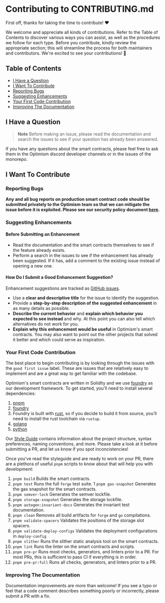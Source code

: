 # Contributing to CONTRIBUTING.md

First off, thanks for taking the time to contribute! ❤️

We welcome and appreciate all kinds of contributions. Refer to the Table of Contents to discover various ways you can assist, as well as the procedures we follow for each type. Before you contribute, kindly review the appropriate section; this will streamline the process for both maintainers and contributors. We're excited to see your contributions! 🎉

## Table of Contents

- [I Have a Question](#i-have-a-question)
- [I Want To Contribute](#i-want-to-contribute)
- [Reporting Bugs](#reporting-bugs)
- [Suggesting Enhancements](#suggesting-enhancements)
- [Your First Code Contribution](#your-first-code-contribution)
- [Improving The Documentation](#improving-the-documentation)

## I Have a Question

> **Note**
> Before making an issue, please read the documentation and search the issues to see if your question has already been answered.

If you have any questions about the smart contracts, please feel free to ask them in the Optimism discord developer channels or in the issues of the monorepo.

## I Want To Contribute

### Reporting Bugs

**Any and all bug reports on production smart contract code should be submitted privately to the Optimism team so that we can mitigate the issue before it is exploited. Please see our security policy document [here](https://github.com/ethereum-optimism/.github/blob/master/SECURITY.md).**

### Suggesting Enhancements

#### Before Submitting an Enhancement

- Read the documentation and the smart contracts themselves to see if the feature already exists.
- Perform a search in the issues to see if the enhancement has already been suggested. If it has, add a comment to the existing issue instead of opening a new one.

#### How Do I Submit a Good Enhancement Suggestion?

Enhancement suggestions are tracked as [GitHub issues](/issues).

- Use a **clear and descriptive title** for the issue to identify the suggestion.
- Provide a **step-by-step description of the suggested enhancement** in as many details as possible.
- **Describe the current behavior** and **explain which behavior you expected to see instead** and why. At this point you can also tell which alternatives do not work for you.
- **Explain why this enhancement would be useful** in Optimism's smart contracts. You may also want to point out the other projects that solved it better and which could serve as inspiration.

### Your First Code Contribution

The best place to begin contributing is by looking through the issues with the `good first issue` label. These are issues that are relatively easy to implement and are a great way to get familiar with the codebase.

Optimism's smart contracts are written in Solidity and we use [foundry](https://github.com/foundry-rs/foundry) as our development framework. To get started, you'll need to install several dependencies:
1. [pnpm](https://pnpm.io)
1. [foundry](https://getfoundry.sh)
  1. Foundry is built with [rust](https://www.rust-lang.org/tools/install), so if you decide to build it from source, you'll need to install the rust toolchain via `rustup`.
1. [golang](https://golang.org/doc/install)
1. [python](https://www.python.org/downloads/)

Our [Style Guide](STYLE_GUIDE.md) contains information about the project structure, syntax preferences, naming conventions, and more. Please take a look at it before submitting a PR, and let us know if you spot inconcistencies!

Once you've read the styleguide and are ready to work on your PR, there are a plethora of useful `pnpm` scripts to know about that will help you with development:
1. `pnpm build` Builds the smart contracts.
1. `pnpm test` Runs the full `forge` test suite.
1  `pnpm gas-snapshot` Generates the gas snapshot for the smart contracts.
1. `pnpm semver-lock` Generates the semver lockfile.
1. `pnpm storage-snapshot` Generates the storage lockfile.
1. `pnpm autogen:invariant-docs` Generates the invariant test documentation.
1. `pnpm clean` Removes all build artifacts for `forge` and `go` compilations.
1. `pnpm validate-spacers` Validates the positions of the storage slot spacers.
1. `pnpm validate-deploy-configs` Validates the deployment configurations in `deploy-config`
1. `pnpm slither` Runs the slither static analysis tool on the smart contracts.
1. `pnpm lint` Runs the linter on the smart contracts and scripts.
1. `pnpm pre-pr` Runs most checks, generators, and linters prior to a PR. For most PRs, this is sufficient to pass CI if everything is in order.
1. `pnpm pre-pr:full` Runs all checks, generators, and linters prior to a PR.

### Improving The Documentation

Documentation improvements are more than welcome! If you see a typo or feel that a code comment describes something poorly or incorrectly, please submit a PR with a fix.
